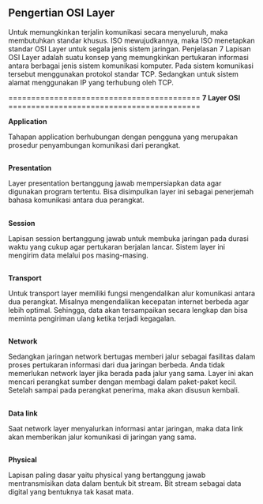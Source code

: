 ## **Pengertian OSI Layer**

Untuk memungkinkan terjalin komunikasi secara menyeluruh, maka membutuhkan standar khusus. ISO mewujudkannya, maka ISO menetapkan standar OSI Layer untuk segala jenis sistem jaringan.
Penjelasan 7 Lapisan OSI Layer adalah suatu konsep yang memungkinkan pertukaran informasi antara berbagai jenis sistem komunikasi komputer.
Pada sistem komunikasi tersebut menggunakan protokol standar TCP. Sedangkan untuk sistem alamat menggunakan IP yang terhubung oleh TCP.

========================================== **7 Layer OSI** ==========================================

**Application**

Tahapan application berhubungan dengan pengguna yang merupakan prosedur penyambungan komunikasi dari perangkat.
##
**Presentation**

Layer presentation bertanggung jawab mempersiapkan data agar digunakan program tertentu. Bisa disimpulkan layer ini sebagai penerjemah bahasa komunikasi antara dua perangkat.
##
**Session**

Lapisan session bertanggung jawab untuk membuka jaringan pada durasi waktu yang cukup agar pertukaran berjalan lancar.
Sistem layer ini mengirim data melalui pos masing-masing.
##
**Transport**

Untuk transport layer memiliki fungsi mengendalikan alur komunikasi antara dua perangkat. Misalnya mengendalikan kecepatan internet berbeda agar lebih optimal.
Sehingga, data akan tersampaikan secara lengkap dan bisa meminta pengiriman ulang ketika terjadi kegagalan.
##
**Network**

Sedangkan jaringan network bertugas memberi jalur sebagai fasilitas dalam proses pertukaran informasi dari dua jaringan berbeda.
Anda tidak memerlukan network layer jika berada pada jalur yang sama. Layer ini akan mencari perangkat sumber dengan membagi dalam paket-paket kecil.
Setelah sampai pada perangkat penerima, maka akan disusun kembali.
##
**Data link**

Saat network layer menyalurkan informasi antar jaringan, maka data link akan memberikan jalur komunikasi di jaringan yang sama.
##
**Physical**

Lapisan paling dasar yaitu physical yang bertanggung jawab mentransmisikan data dalam bentuk bit stream. 
Bit stream sebagai data digital yang bentuknya tak kasat mata.

